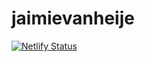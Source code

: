 # jaimievanheije

[![Netlify Status](https://api.netlify.com/api/v1/badges/e5a6c847-8f21-4d8c-bdb9-02b98dbf5f0f/deploy-status)](https://app.netlify.com/sites/jaimievanheije/deploys)